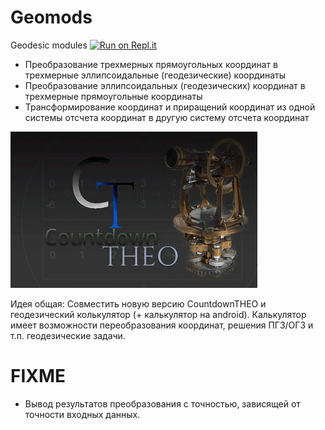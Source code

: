 # Geomods
Geodesic modules
[![Run on Repl.it](https://repl.it/badge/github/maxmyslivets/Geomods)](https://repl.it/github/maxmyslivets/Geomods)

* Преобразование трехмерных прямоугольных координат в трехмерные эллипсоидальные (геодезические) координаты
* Преобразование эллипсоидальных (геодезических) координат в трехмерные прямоугольные координаты
* Трансформирование координат и приращений координат из одной системы отсчета координат в другую систему отсчета координат

![Image alt](https://github.com/maxmyslivets/Geomods/raw/master/image/readme_1.gif)

Идея общая:
Совместить новую версию CountdownTHEO и геодезический колькулятор (+ калькулятор на android).
Калькулятор имеет возможности переобразования координат, решения ПГЗ/ОГЗ и т.п. геодезические задачи.

# FIXME
* Вывод результатов преобразования с точностью, зависящей от точности входных данных.
